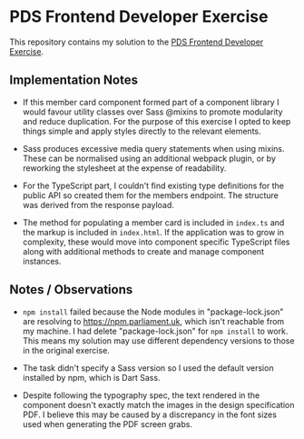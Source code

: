 # PDS Frontend Developer Exercise

This repository contains my solution to the [PDS Frontend Developer Exercise](TASK.md). 

## Implementation Notes

* If this member card component formed part of a component library I would favour utility classes over Sass @mixins to promote modularity and reduce duplication. For the purpose of this exercise I opted to keep things simple and apply styles directly to the relevant elements.

* Sass produces excessive media query statements when using mixins. These can be normalised using an additional webpack plugin, or by reworking the stylesheet at the expense of readability.

* For the TypeScript part, I couldn't find existing type definitions for the public API so created them for the members endpoint. The structure was derived from the response payload.

* The method for populating a member card is included in `index.ts` and the markup is included in `index.html`. If the application was to grow in complexity, these would move into component specific TypeScript files along with additional methods to create and manage component instances.

## Notes / Observations

* `npm install` failed because the Node modules in "package-lock.json" are resolving to https://npm.parliament.uk, which isn't reachable from my machine. I had delete "package-lock.json" for `npm install` to work. This means my solution may use different dependency versions to those in the original exercise.

* The task didn't specify a Sass version so I used the default version installed by npm, which is Dart Sass.

* Despite following the typography spec, the text rendered in the component doesn't exactly match the images in the design specification PDF. I believe this may be caused by a discrepancy in the font sizes used when generating the PDF screen grabs.
